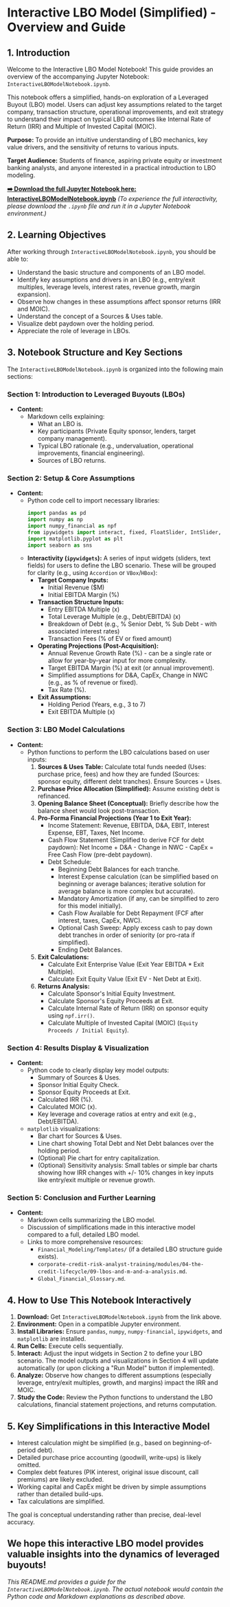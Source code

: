 # Interactive LBO Model (Simplified) - Overview and Guide

## 1. Introduction

Welcome to the Interactive LBO Model Notebook! This guide provides an overview of the accompanying Jupyter Notebook: `InteractiveLBOModelNotebook.ipynb`.

This notebook offers a simplified, hands-on exploration of a Leveraged Buyout (LBO) model. Users can adjust key assumptions related to the target company, transaction structure, operational improvements, and exit strategy to understand their impact on typical LBO outcomes like Internal Rate of Return (IRR) and Multiple of Invested Capital (MOIC).

**Purpose:** To provide an intuitive understanding of LBO mechanics, key value drivers, and the sensitivity of returns to various inputs.

**Target Audience:** Students of finance, aspiring private equity or investment banking analysts, and anyone interested in a practical introduction to LBO modeling.

**[➡️ Download the full Jupyter Notebook here: InteractiveLBOModelNotebook.ipynb](./InteractiveLBOModelNotebook.ipynb)**
*(To experience the full interactivity, please download the `.ipynb` file and run it in a Jupyter Notebook environment.)*

## 2. Learning Objectives

After working through `InteractiveLBOModelNotebook.ipynb`, you should be able to:

*   Understand the basic structure and components of an LBO model.
*   Identify key assumptions and drivers in an LBO (e.g., entry/exit multiples, leverage levels, interest rates, revenue growth, margin expansion).
*   Observe how changes in these assumptions affect sponsor returns (IRR and MOIC).
*   Understand the concept of a Sources & Uses table.
*   Visualize debt paydown over the holding period.
*   Appreciate the role of leverage in LBOs.

## 3. Notebook Structure and Key Sections

The `InteractiveLBOModelNotebook.ipynb` is organized into the following main sections:

### Section 1: Introduction to Leveraged Buyouts (LBOs)
*   **Content:**
    *   Markdown cells explaining:
        *   What an LBO is.
        *   Key participants (Private Equity sponsor, lenders, target company management).
        *   Typical LBO rationale (e.g., undervaluation, operational improvements, financial engineering).
        *   Sources of LBO returns.

### Section 2: Setup & Core Assumptions
*   **Content:**
    *   Python code cell to import necessary libraries:
        ```python
        import pandas as pd
        import numpy as np
        import numpy_financial as npf
        from ipywidgets import interact, fixed, FloatSlider, IntSlider, FloatText, VBox, HBox, Accordion, Output
        import matplotlib.pyplot as plt
        import seaborn as sns
        ```
    *   **Interactivity (`ipywidgets`):** A series of input widgets (sliders, text fields) for users to define the LBO scenario. These will be grouped for clarity (e.g., using `Accordion` or `VBox`/`HBox`):
        *   **Target Company Inputs:**
            *   Initial Revenue ($M)
            *   Initial EBITDA Margin (%)
        *   **Transaction Structure Inputs:**
            *   Entry EBITDA Multiple (x)
            *   Total Leverage Multiple (e.g., Debt/EBITDA) (x)
            *   Breakdown of Debt (e.g., % Senior Debt, % Sub Debt - with associated interest rates)
            *   Transaction Fees (% of EV or fixed amount)
        *   **Operating Projections (Post-Acquisition):**
            *   Annual Revenue Growth Rate (%) - can be a single rate or allow for year-by-year input for more complexity.
            *   Target EBITDA Margin (%) at exit (or annual improvement).
            *   Simplified assumptions for D&A, CapEx, Change in NWC (e.g., as % of revenue or fixed).
            *   Tax Rate (%).
        *   **Exit Assumptions:**
            *   Holding Period (Years, e.g., 3 to 7)
            *   Exit EBITDA Multiple (x)

### Section 3: LBO Model Calculations
*   **Content:**
    *   Python functions to perform the LBO calculations based on user inputs:
        1.  **Sources & Uses Table:** Calculate total funds needed (Uses: purchase price, fees) and how they are funded (Sources: sponsor equity, different debt tranches). Ensure Sources = Uses.
        2.  **Purchase Price Allocation (Simplified):** Assume existing debt is refinanced.
        3.  **Opening Balance Sheet (Conceptual):** Briefly describe how the balance sheet would look post-transaction.
        4.  **Pro-Forma Financial Projections (Year 1 to Exit Year):**
            *   Income Statement: Revenue, EBITDA, D&A, EBIT, Interest Expense, EBT, Taxes, Net Income.
            *   Cash Flow Statement (Simplified to derive FCF for debt paydown): Net Income + D&A - Change in NWC - CapEx = Free Cash Flow (pre-debt paydown).
            *   Debt Schedule:
                *   Beginning Debt Balances for each tranche.
                *   Interest Expense calculation (can be simplified based on beginning or average balances; iterative solution for average balance is more complex but accurate).
                *   Mandatory Amortization (if any, can be simplified to zero for this model initially).
                *   Cash Flow Available for Debt Repayment (FCF after interest, taxes, CapEx, NWC).
                *   Optional Cash Sweep: Apply excess cash to pay down debt tranches in order of seniority (or pro-rata if simplified).
                *   Ending Debt Balances.
        5.  **Exit Calculations:**
            *   Calculate Exit Enterprise Value (Exit Year EBITDA * Exit Multiple).
            *   Calculate Exit Equity Value (Exit EV - Net Debt at Exit).
        6.  **Returns Analysis:**
            *   Calculate Sponsor's Initial Equity Investment.
            *   Calculate Sponsor's Equity Proceeds at Exit.
            *   Calculate Internal Rate of Return (IRR) on sponsor equity using `npf.irr()`.
            *   Calculate Multiple of Invested Capital (MOIC) (`Equity Proceeds / Initial Equity`).

### Section 4: Results Display & Visualization
*   **Content:**
    *   Python code to clearly display key model outputs:
        *   Summary of Sources & Uses.
        *   Sponsor Initial Equity Check.
        *   Sponsor Equity Proceeds at Exit.
        *   Calculated IRR (%).
        *   Calculated MOIC (x).
        *   Key leverage and coverage ratios at entry and exit (e.g., Debt/EBITDA).
    *   `matplotlib` visualizations:
        *   Bar chart for Sources & Uses.
        *   Line chart showing Total Debt and Net Debt balances over the holding period.
        *   (Optional) Pie chart for entry capitalization.
        *   (Optional) Sensitivity analysis: Small tables or simple bar charts showing how IRR changes with +/- 10% changes in key inputs like entry/exit multiple or revenue growth.

### Section 5: Conclusion and Further Learning
*   **Content:**
    *   Markdown cells summarizing the LBO model.
    *   Discussion of simplifications made in this interactive model compared to a full, detailed LBO model.
    *   Links to more comprehensive resources:
        *   `Financial_Modeling/Templates/` (if a detailed LBO structure guide exists).
        *   `corporate-credit-risk-analyst-training/modules/04-the-credit-lifecycle/09-lbos-and-m-and-a-analysis.md`.
        *   `Global_Financial_Glossary.md`.

## 4. How to Use This Notebook Interactively

1.  **Download:** Get `InteractiveLBOModelNotebook.ipynb` from the link above.
2.  **Environment:** Open in a compatible Jupyter environment.
3.  **Install Libraries:** Ensure `pandas`, `numpy`, `numpy-financial`, `ipywidgets`, and `matplotlib` are installed.
4.  **Run Cells:** Execute cells sequentially.
5.  **Interact:** Adjust the input widgets in Section 2 to define your LBO scenario. The model outputs and visualizations in Section 4 will update automatically (or upon clicking a "Run Model" button if implemented).
6.  **Analyze:** Observe how changes to different assumptions (especially leverage, entry/exit multiples, growth, and margins) impact the IRR and MOIC.
7.  **Study the Code:** Review the Python functions to understand the LBO calculations, financial statement projections, and returns computation.

## 5. Key Simplifications in this Interactive Model

*   Interest calculation might be simplified (e.g., based on beginning-of-period debt).
*   Detailed purchase price accounting (goodwill, write-ups) is likely omitted.
*   Complex debt features (PIK interest, original issue discount, call premiums) are likely excluded.
*   Working capital and CapEx might be driven by simple assumptions rather than detailed build-ups.
*   Tax calculations are simplified.

The goal is conceptual understanding rather than precise, deal-level accuracy.

We hope this interactive LBO model provides valuable insights into the dynamics of leveraged buyouts!
---
*This README.md provides a guide for the `InteractiveLBOModelNotebook.ipynb`. The actual notebook would contain the Python code and Markdown explanations as described above.*
